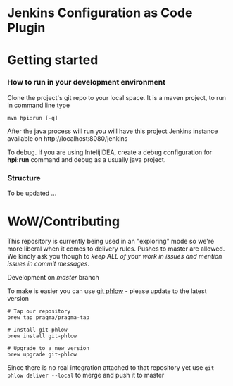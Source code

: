 # Jenkins Configuration as Code Plugin

# Getting started

### How to run in your development environment

Clone the project's git repo to your local space.
It is a maven project, to run in command line type

   ```mvn hpi:run [-q]```
   
After the java process will run you will have this project Jenkins instance available on http://localhost:8080/jenkins

To debug. If you are using IntelijIDEA, create a debug configuration for **hpi:run** command and debug as a usually java project.

### Structure

To be updated ...

# WoW/Contributing

This repository is currently being used in an "exploring" mode so we're more liberal when it comes to delivery rules. 
Pushes to master are allowed. We kindly ask you though to _keep ALL of your work in issues and mention issues in commit messages_.

Development on *master* branch

To make is easier you can use [git phlow](https://github.com/Praqma/git-phlow/tree/master/docs) - please update to the latest version

```
# Tap our repository
brew tap praqma/praqma-tap
    
# Install git-phlow
brew install git-phlow
    
# Upgrade to a new version
brew upgrade git-phlow
```

Since there is no real integration attached to that repository yet use `git phlow deliver --local` to merge and push it to master
